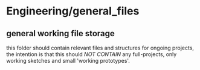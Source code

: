 # Engineering/general_files

## general working file storage
this folder should contain relevant files and structures for ongoing projects, the intention is that this should *NOT CONTAIN* any full-projects, only working sketches and small 'working prototypes'.
